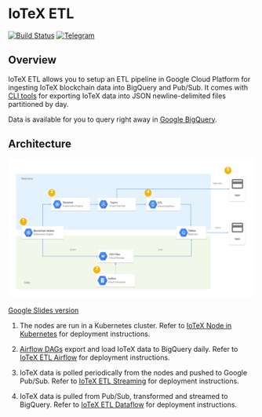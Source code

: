 # IoTeX ETL

[![Build Status](https://travis-ci.org/blockchain-etl/iotex-etl.svg?branch=master)](https://travis-ci.org/blockchain-etl/iotex-etl)
[![Telegram](https://img.shields.io/badge/telegram-join%20chat-blue.svg)](https://t.me/joinchat/GsMpbA3mv1OJ6YMp3T5ORQ)

## Overview

IoTeX ETL allows you to setup an ETL pipeline in Google Cloud Platform for ingesting IoTeX blockchain data 
into BigQuery and Pub/Sub. It comes with [CLI tools](/cli) for exporting IoTeX data into JSON newline-delimited files
partitioned by day. 

Data is available for you to query right away in 
[Google BigQuery](https://console.cloud.google.com/bigquery?page=dataset&d=mainnet&p=iotex-etl).

## Architecture

![iotex_etl_architecture.svg](iotex_etl_architecture.svg)

[Google Slides version](https://docs.google.com/presentation/d/1VFMR4f8lghnpGZWZTevRTv6Zn9n9IUWHRnNrQsNE-8Y/edit#slide=id.p89)

1. The nodes are run in a Kubernetes cluster. 
    Refer to [IoTeX Node in Kubernetes](https://github.com/blockchain-etl/iotex-kubernetes) for deployment instructions.

2. [Airflow DAGs](https://airflow.apache.org/) export and load IoTeX data to BigQuery daily. 
    Refer to [IoTeX ETL Airflow](/airflow) for deployment instructions.
  
3. IoTeX data is polled periodically from the nodes and pushed to Google Pub/Sub. 
    Refer to [IoTeX ETL Streaming](/streaming) for deployment instructions.  
  
4. IoTeX data is pulled from Pub/Sub, transformed and streamed to BigQuery. 
    Refer to [IoTeX ETL Dataflow](/dataflow) for deployment instructions.  
 